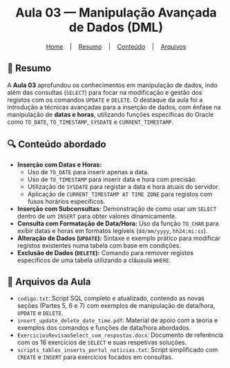 <h1 align="center">Aula 03 — Manipulação Avançada de Dados (DML)</h1>

<p align="center">
  <a href="../README.md">Home</a>
  &nbsp;&nbsp;&nbsp;|&nbsp;&nbsp;&nbsp;
  <a href="#-resumo">Resumo</a>
  &nbsp;&nbsp;&nbsp;|&nbsp;&nbsp;&nbsp;
  <a href="#-conteúdo-abordado">Conteúdo</a>
  &nbsp;&nbsp;&nbsp;|&nbsp;&nbsp;&nbsp;
  <a href="#-arquivos-da-aula">Arquivos</a>
</p>

## 📜 Resumo
A **Aula 03** aprofundou os conhecimentos em manipulação de dados, indo além das consultas (`SELECT`) para focar na modificação e gestão dos registos com os comandos `UPDATE` e `DELETE`. O destaque da aula foi a introdução a técnicas avançadas para a inserção de dados, com ênfase na manipulação de **datas e horas**, utilizando funções específicas do Oracle como `TO_DATE`, `TO_TIMESTAMP`, `SYSDATE` e `CURRENT_TIMESTAMP`.

## 🔍 Conteúdo abordado
-   **Inserção com Datas e Horas:**
    -   Uso de `TO_DATE` para inserir apenas a data.
    -   Uso de `TO_TIMESTAMP` para inserir data e hora com precisão.
    -   Utilização de `SYSDATE` para registar a data e hora atuais do servidor.
    -   Aplicação de `CURRENT_TIMESTAMP AT TIME ZONE` para registos com fusos horários específicos.
-   **Inserção com Subconsultas:** Demonstração de como usar um `SELECT` dentro de um `INSERT` para obter valores dinamicamente.
-   **Consulta com Formatação de Data/Hora:** Uso da função `TO_CHAR` para exibir datas e horas em formatos legíveis (`dd/mm/yyyy`, `hh24:mi:ss`).
-   **Alteração de Dados (`UPDATE`):** Sintaxe e exemplo prático para modificar registos existentes numa tabela com base em condições.
-   **Exclusão de Dados (`DELETE`):** Comando para remover registos específicos de uma tabela utilizando a cláusula `WHERE`.

## 📎 Arquivos da Aula
-   `codigo.txt`: Script SQL completo e atualizado, contendo as novas seções (Partes 5, 6 e 7) com exemplos de manipulação de data/hora, `UPDATE` e `DELETE`.
-   `insert_update_delete_date_time.pdf`: Material de apoio com a teoria e exemplos dos comandos e funções de data/hora abordados.
-   `ExerciciosRevisaoSelect_com_respostas.docx`: Documento de referência com os 16 exercícios de `SELECT` e suas respetivas soluções.
-   `scripts_tables_inserts_portal_noticias.txt`: Script simplificado com `CREATE` e `INSERT` para exercícios focados em consultas.
